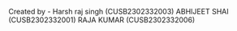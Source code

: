 Created by - Harsh raj singh (CUSB2302332003)
             ABHIJEET SHAI (CUSB2302332001)
             RAJA KUMAR (CUSB2302332006)
